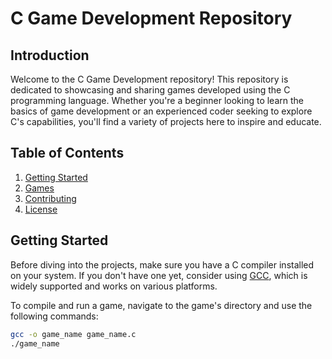 # C Game Development Repository

## Introduction

Welcome to the C Game Development repository! This repository is dedicated to showcasing and sharing games developed using the C programming language. Whether you're a beginner looking to learn the basics of game development or an experienced coder seeking to explore C's capabilities, you'll find a variety of projects here to inspire and educate.

## Table of Contents

1. [Getting Started](#getting-started)
2. [Games](#games)
3. [Contributing](#contributing)
4. [License](#license)

## Getting Started

Before diving into the projects, make sure you have a C compiler installed on your system. If you don't have one yet, consider using [GCC](https://gcc.gnu.org/), which is widely supported and works on various platforms.

To compile and run a game, navigate to the game's directory and use the following commands:

```bash
gcc -o game_name game_name.c
./game_name

